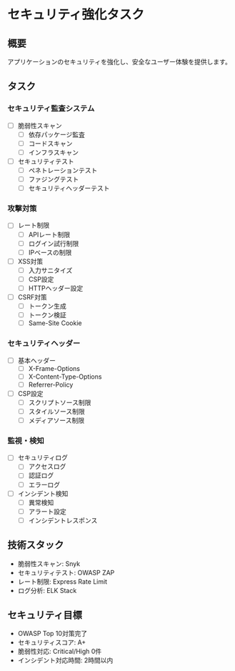 # セキュリティ強化タスク

## 概要

アプリケーションのセキュリティを強化し、安全なユーザー体験を提供します。

## タスク

### セキュリティ監査システム

- [ ] 脆弱性スキャン
  - [ ] 依存パッケージ監査
  - [ ] コードスキャン
  - [ ] インフラスキャン

- [ ] セキュリティテスト
  - [ ] ペネトレーションテスト
  - [ ] ファジングテスト
  - [ ] セキュリティヘッダーテスト

### 攻撃対策

- [ ] レート制限
  - [ ] APIレート制限
  - [ ] ログイン試行制限
  - [ ] IPベースの制限

- [ ] XSS対策
  - [ ] 入力サニタイズ
  - [ ] CSP設定
  - [ ] HTTPヘッダー設定

- [ ] CSRF対策
  - [ ] トークン生成
  - [ ] トークン検証
  - [ ] Same-Site Cookie

### セキュリティヘッダー

- [ ] 基本ヘッダー
  - [ ] X-Frame-Options
  - [ ] X-Content-Type-Options
  - [ ] Referrer-Policy

- [ ] CSP設定
  - [ ] スクリプトソース制限
  - [ ] スタイルソース制限
  - [ ] メディアソース制限

### 監視・検知

- [ ] セキュリティログ
  - [ ] アクセスログ
  - [ ] 認証ログ
  - [ ] エラーログ

- [ ] インシデント検知
  - [ ] 異常検知
  - [ ] アラート設定
  - [ ] インシデントレスポンス

## 技術スタック

- 脆弱性スキャン: Snyk
- セキュリティテスト: OWASP ZAP
- レート制限: Express Rate Limit
- ログ分析: ELK Stack

## セキュリティ目標

- OWASP Top 10対策完了
- セキュリティスコア: A+
- 脆弱性対応: Critical/High 0件
- インシデント対応時間: 2時間以内
